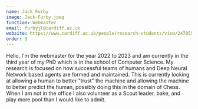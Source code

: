 ```yaml
---
name: Jack Furby
image: Jack-Furby.jpeg
function: Webmaster
email: furbyjl@cardiff.ac.uk
website: https://www.cardiff.ac.uk/people/research-students/view/2470554-furby-jack
order: 5
---
```


Hello, I'm the webmaster for the year 2022 to 2023 and am currently in the third year of my PhD which is in the school of Computer Science. My research is focused on how successful teams of humans and Deep Neural Network based agents are formed and maintained. This is currently looking at allowing a human to better "trust" the machine and allowing the machine to better predict the human, possibly doing this in the domain of Chess. When I am not in the office I also volunteer as a Scout leader, bake, and play more pool than I would like to admit.
